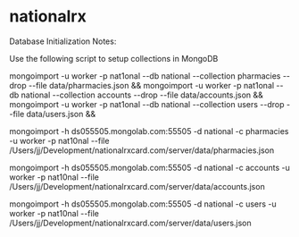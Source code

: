 # nationalrx

Database Initialization Notes:

Use the following script to setup collections in MongoDB

mongoimport -u worker -p nat1onal --db national --collection pharmacies --drop --file data/pharmacies.json &&
mongoimport -u worker -p nat1onal --db national --collection accounts --drop --file data/accounts.json &&
mongoimport -u worker -p nat1onal --db national --collection users --drop --file data/users.json &&


mongoimport -h ds055505.mongolab.com:55505 -d national -c pharmacies -u worker -p nat10nal --file /Users/jj/Development/nationalrxcard.com/server/data/pharmacies.json

mongoimport -h ds055505.mongolab.com:55505 -d national -c accounts -u worker -p nat10nal --file /Users/jj/Development/nationalrxcard.com/server/data/accounts.json

mongoimport -h ds055505.mongolab.com:55505 -d national -c users -u worker -p nat10nal --file /Users/jj/Development/nationalrxcard.com/server/data/users.json